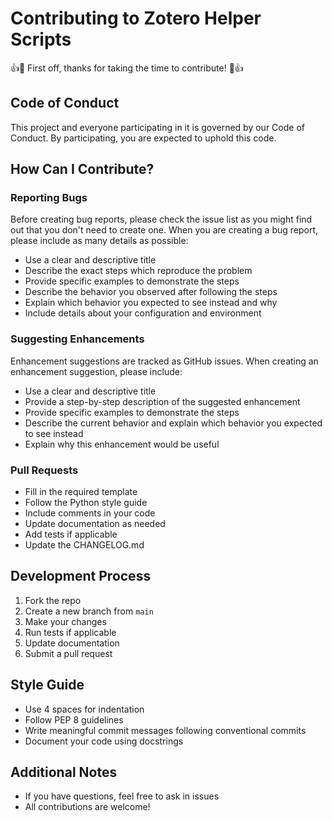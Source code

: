 # Contributing to Zotero Helper Scripts

👍🎉 First off, thanks for taking the time to contribute! 🎉👍

## Code of Conduct

This project and everyone participating in it is governed by our Code of Conduct. By participating, you are expected to uphold this code.

## How Can I Contribute?

### Reporting Bugs

Before creating bug reports, please check the issue list as you might find out that you don't need to create one. When you are creating a bug report, please include as many details as possible:

* Use a clear and descriptive title
* Describe the exact steps which reproduce the problem
* Provide specific examples to demonstrate the steps
* Describe the behavior you observed after following the steps
* Explain which behavior you expected to see instead and why
* Include details about your configuration and environment

### Suggesting Enhancements

Enhancement suggestions are tracked as GitHub issues. When creating an enhancement suggestion, please include:

* Use a clear and descriptive title
* Provide a step-by-step description of the suggested enhancement
* Provide specific examples to demonstrate the steps
* Describe the current behavior and explain which behavior you expected to see instead
* Explain why this enhancement would be useful

### Pull Requests

* Fill in the required template
* Follow the Python style guide
* Include comments in your code
* Update documentation as needed
* Add tests if applicable
* Update the CHANGELOG.md

## Development Process

1. Fork the repo
2. Create a new branch from `main`
3. Make your changes
4. Run tests if applicable
5. Update documentation
6. Submit a pull request

## Style Guide

* Use 4 spaces for indentation
* Follow PEP 8 guidelines
* Write meaningful commit messages following conventional commits
* Document your code using docstrings

## Additional Notes

* If you have questions, feel free to ask in issues
* All contributions are welcome!
